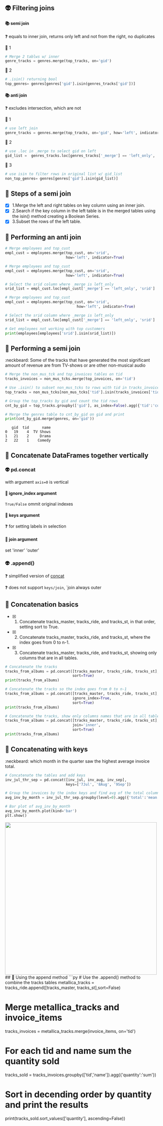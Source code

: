 ## 👽 Filtering joins
#### 📚 semi join
❓ equals to inner join, returns only left and not from the right, no duplicates

👞 1
```py
# Merge 2 tablws w/ inner
genre_tracks = genres.merge(top_tracks, on='gid')
```
👞 2
```py
# .isin() returning bool
top_genres= genres[genres['gid'].isin(genres_tracks['gid'])]
```
 #### 📚 anti join
❓ excludes intersection, which are not

👞 1
```py
# use left join
genre_tracks = genres.merge(top_tracks, on='gid', how='left', indicator=True
```
👞 2
```py
# use .loc in _merge to select gid on left
gid_list =  genres_tracks.loc[genres_tracks['_merge'] == 'left_only', 'gid']
```
👞 3
```py
# use isin to filter rows in original list w/ gid_list
non_top_genres= genres[genres['gid'].isin(gid_list)]
```
## 🦍 Steps of a semi join
- [x] 1.Merge the left and right tables on key column using an inner join.
- [x] 2.Search if the key column in the left table is in the merged tables using the
isin() method creating a Boolean Series.
- [x] 3.Subset the rows of the left table.
## 🦍 Performing an anti join
```py
# Merge employees and top_cust
empl_cust = employees.merge(top_cust, on='srid', 
                            how='left', indicator=True)
```
```py
# Merge employees and top_cust
empl_cust = employees.merge(top_cust, on='srid', 
                            how='left', indicator=True)

# Select the srid column where _merge is left_only
srid_list = empl_cust.loc[empl_cust['_merge'] == 'left_only', 'srid']
```
```py
# Merge employees and top_cust
empl_cust = employees.merge(top_cust, on='srid', 
                                 how='left', indicator=True)

# Select the srid column where _merge is left_only
srid_list = empl_cust.loc[empl_cust['_merge'] == 'left_only', 'srid']

# Get employees not working with top customers
print(employees[employees['srid'].isin(srid_list)])
```
## 🦍 Performing a semi join
:neckbeard: Some of the tracks that have generated the most significant amount of revenue are from TV-shows or are other non-musical audio
```py
# Merge the non_mus_tck and top_invoices tables on tid
tracks_invoices = non_mus_tcks.merge(top_invoices, on='tid')

# Use .isin() to subset non_mus_tcks to rows with tid in tracks_invoices
top_tracks = non_mus_tcks[non_mus_tcks['tid'].isin(tracks_invoices['tid'])]

# Group the top_tracks by gid and count the tid rows
cnt_by_gid = top_tracks.groupby(['gid'], as_index=False).agg({'tid':'count'}) #no new index

# Merge the genres table to cnt_by_gid on gid and print
print(cnt_by_gid.merge(genres, on='gid'))
```
       gid  tid      name
    0   19    4  TV Shows
    1   21    2     Drama
    2   22    1    Comedy
## 🍎 Concatenate DataFrames together vertically
### 👽 pd.concat
with argument `axis=0` is vertical
#### 🔽 ignore_index argument
`True/False` ommit original indexes
#### 🔽 keys argument 
❓ for setting labels in selection
#### 🔽 join argument
set 'inner' 'outer'
### 👽 .append()
❓ simplified version of [concat](#-pdconcat)

❓ does not support `keys/join`, `join always outer
## 🦍 Concatenation basics
- [x] 1. Concatenate tracks_master, tracks_ride, and tracks_st, in that order, setting sort to True.
- [x] 2. Concatenate tracks_master, tracks_ride, and tracks_st, where the index goes from 0 to n-1.
- [x] 3. Concatenate tracks_master, tracks_ride, and tracks_st, showing only columns that are in all tables.
```py
# Concatenate the tracks
tracks_from_albums = pd.concat([tracks_master, tracks_ride, tracks_st],
                               sort=True)
print(tracks_from_albums)
```
```py
# Concatenate the tracks so the index goes from 0 to n-1
tracks_from_albums = pd.concat([tracks_master, tracks_ride, tracks_st],
                               ignore_index=True,
                               sort=True)
print(tracks_from_albums)
```
```py
# Concatenate the tracks, show only columns names that are in all tables
tracks_from_albums = pd.concat([tracks_master, tracks_ride, tracks_st],
                               join='inner',
                               sort=True)
print(tracks_from_albums)
```
## 🦍 Concatenating with keys
:neckbeard: which month in the quarter saw the highest average invoice total.
```py
# Concatenate the tables and add keys
inv_jul_thr_sep = pd.concat([inv_jul, inv_aug, inv_sep], 
                            keys=['7Jul', '8Aug', '9Sep'])

# Group the invoices by the index keys and find avg of the total column
avg_inv_by_month = inv_jul_thr_sep.groupby(level=0).agg({'total':'mean'})

# Bar plot of avg_inv_by_month
avg_inv_by_month.plot(kind='bar')
plt.show()
```
<img src=https://user-images.githubusercontent.com/51888893/207039271-f49cdace-f6ac-40f2-8b81-f4fc94d67e92.png width=500px>
## 🦍 Using the append method
```py
# Use the .append() method to combine the tracks tables
metallica_tracks = tracks_ride.append([tracks_master, tracks_st],sort=False)

# Merge metallica_tracks and invoice_items
tracks_invoices = metallica_tracks.merge(invoice_items, on='tid')

# For each tid and name sum the quantity sold
tracks_sold = tracks_invoices.groupby(['tid','name']).agg({'quantity':'sum'})

# Sort in decending order by quantity and print the results
print(tracks_sold.sort_values(['quantity'], ascending=False))
```
